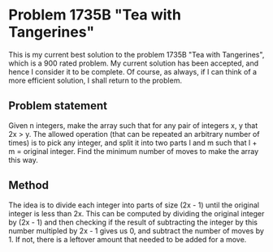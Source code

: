 # Problem 1735B "Tea with Tangerines"
This is my current best solution to the problem 1735B "Tea with Tangerines", which is a 900 rated problem. My current solution has been accepted, and hence I consider it to be complete. Of course, as always, if I can think of a more efficient solution, I shall return to the problem. 

## Problem statement
Given n integers, make the array such that for any pair of integers x, y that 2x > y. The allowed operation (that can be repeated an arbitrary number of times) is to pick any integer, and split it into two parts l and m such that l + m = original integer. Find the minimum number of moves to make the array this way.

## Method
The idea is to divide each integer into parts of size (2x - 1) until the original integer is less than 2x. This can be computed by dividing the original integer by (2x - 1) and then checking if the result of subtracting the integer by this number multipled by 2x - 1 gives us 0, and subtract the number of moves by 1. If not, there is a leftover amount that needed to be added for a move.